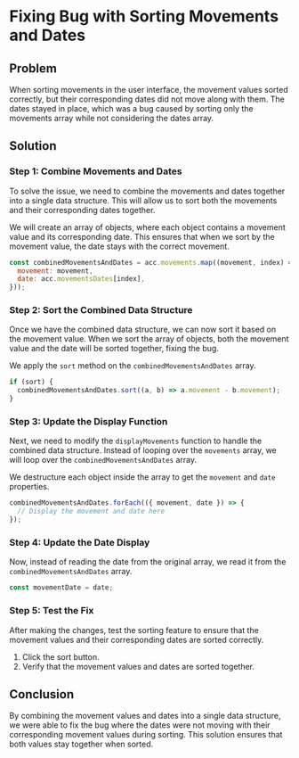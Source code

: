 # Fixing Bug with Sorting Movements and Dates

## Problem

When sorting movements in the user interface, the movement values sorted correctly, but their corresponding dates did not move along with them. The dates stayed in place, which was a bug caused by sorting only the movements array while not considering the dates array.

## Solution

### Step 1: Combine Movements and Dates

To solve the issue, we need to combine the movements and dates together into a single data structure. This will allow us to sort both the movements and their corresponding dates together.

We will create an array of objects, where each object contains a movement value and its corresponding date. This ensures that when we sort by the movement value, the date stays with the correct movement.

```js
const combinedMovementsAndDates = acc.movements.map((movement, index) => ({
  movement: movement,
  date: acc.movementsDates[index],
}));
```

### Step 2: Sort the Combined Data Structure

Once we have the combined data structure, we can now sort it based on the movement value. When we sort the array of objects, both the movement value and the date will be sorted together, fixing the bug.

We apply the `sort` method on the `combinedMovementsAndDates` array.

```js
if (sort) {
  combinedMovementsAndDates.sort((a, b) => a.movement - b.movement);
}
```

### Step 3: Update the Display Function

Next, we need to modify the `displayMovements` function to handle the combined data structure. Instead of looping over the `movements` array, we will loop over the `combinedMovementsAndDates` array.

We destructure each object inside the array to get the `movement` and `date` properties.

```js
combinedMovementsAndDates.forEach(({ movement, date }) => {
  // Display the movement and date here
});
```

### Step 4: Update the Date Display

Now, instead of reading the date from the original array, we read it from the `combinedMovementsAndDates` array.

```js
const movementDate = date;
```

### Step 5: Test the Fix

After making the changes, test the sorting feature to ensure that the movement values and their corresponding dates are sorted correctly.

1. Click the sort button.
2. Verify that the movement values and dates are sorted together.

## Conclusion

By combining the movement values and dates into a single data structure, we were able to fix the bug where the dates were not moving with their corresponding movement values during sorting. This solution ensures that both values stay together when sorted.
